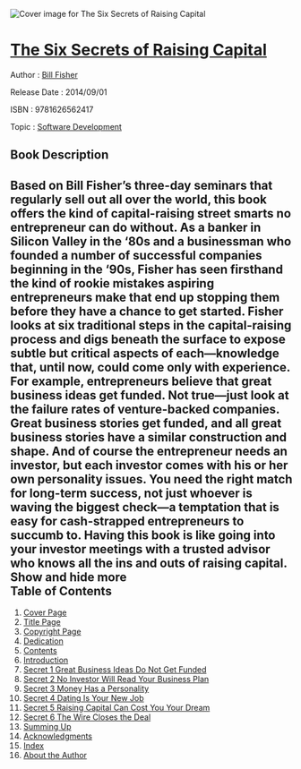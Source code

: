 ![Cover image for The Six Secrets of Raising Capital](https://imgdetail.ebookreading.net/cover/cover/20200215/EB9781626562417.jpg)

[The Six Secrets of Raising Capital](https://ebookreading.net/view/book/The+Six+Secrets+of+Raising+Capital-EB9781626562417_1.html "The Six Secrets of Raising Capital")
====================================================================================================================

Author : [Bill Fisher](https://ebookreading.net/search/author/Bill+Fisher)

Release Date : 2014/09/01

ISBN : 9781626562417

Topic : [Software Development](https://ebookreading.net/search/category/software-development)

Book Description
-----------------

 Based on Bill Fisher&#8217;s three-day seminars that regularly sell out all over the world, this book offers the kind of capital-raising street smarts no entrepreneur can do without. As a banker in Silicon Valley in the &#8216;80s and a businessman who founded a number of successful companies beginning in the &#8216;90s, Fisher has seen firsthand the kind of rookie mistakes aspiring entrepreneurs make that end up stopping them before they have a chance to get started.    Fisher looks at six traditional steps in the capital-raising process and digs beneath the surface to expose subtle but critical aspects of each&#8212;knowledge that, until now, could come only with experience. For example, entrepreneurs believe that great business ideas get funded. Not true&#8212;just look at the failure rates of venture-backed companies. Great business stories get funded, and all great business stories have a similar construction and shape. And of course the entrepreneur needs an investor, but each investor comes with his or her own personality issues. You need the right match for long-term success, not just whoever is waving the biggest check&#8212;a temptation that is easy for cash-strapped entrepreneurs to succumb to. Having this book is like going into your investor meetings with a trusted advisor who knows all the ins and outs of raising capital.        Show and hide more                
Table of Contents
-----------------

1. [Cover Page](https://ebookreading.net/view/book/The+Six+Secrets+of+Raising+Capital-EB9781626562417_1.html)
1. [Title Page](https://ebookreading.net/view/book/The+Six+Secrets+of+Raising+Capital-EB9781626562417_3.html)
1. [Copyright Page](https://ebookreading.net/view/book/The+Six+Secrets+of+Raising+Capital-EB9781626562417_4.html)
1. [Dedication](https://ebookreading.net/view/book/The+Six+Secrets+of+Raising+Capital-EB9781626562417_5.html)
1. [Contents](https://ebookreading.net/view/book/The+Six+Secrets+of+Raising+Capital-EB9781626562417_6.html)
1. [Introduction](https://ebookreading.net/view/book/The+Six+Secrets+of+Raising+Capital-EB9781626562417_7.html)
1. [Secret 1 Great Business Ideas Do Not Get Funded](https://ebookreading.net/view/book/The+Six+Secrets+of+Raising+Capital-EB9781626562417_8.html)
1. [Secret 2 No Investor Will Read Your Business Plan](https://ebookreading.net/view/book/The+Six+Secrets+of+Raising+Capital-EB9781626562417_9.html)
1. [Secret 3 Money Has a Personality](https://ebookreading.net/view/book/The+Six+Secrets+of+Raising+Capital-EB9781626562417_10.html)
1. [Secret 4 Dating Is Your New Job](https://ebookreading.net/view/book/The+Six+Secrets+of+Raising+Capital-EB9781626562417_11.html)
1. [Secret 5 Raising Capital Can Cost You Your Dream](https://ebookreading.net/view/book/The+Six+Secrets+of+Raising+Capital-EB9781626562417_12.html)
1. [Secret 6 The Wire Closes the Deal](https://ebookreading.net/view/book/The+Six+Secrets+of+Raising+Capital-EB9781626562417_13.html)
1. [Summing Up](https://ebookreading.net/view/book/The+Six+Secrets+of+Raising+Capital-EB9781626562417_14.html)
1. [Acknowledgments](https://ebookreading.net/view/book/The+Six+Secrets+of+Raising+Capital-EB9781626562417_15.html)
1. [Index](https://ebookreading.net/view/book/The+Six+Secrets+of+Raising+Capital-EB9781626562417_16.html)
1. [About the Author](https://ebookreading.net/view/book/The+Six+Secrets+of+Raising+Capital-EB9781626562417_17.html)
